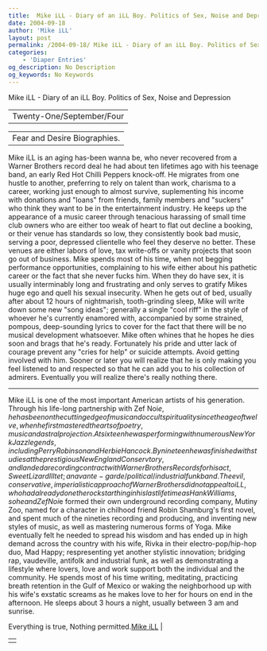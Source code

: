 ```yaml
---
title:  Mike iLL - Diary of an iLL Boy. Politics of Sex, Noise and Depression 
date: 2004-09-18
author: 'Mike iLL'
layout: post
permalink: /2004-09-18/ Mike iLL - Diary of an iLL Boy. Politics of Sex, Noise and Depression 
categories:
    - 'Diaper Entries'
og_description: No Description
og_keywords: No Keywords
---
```

<style>
body {
  background-color: ;
  color: ;
}
a {
  color: ;
}
a:active {
  color: ;
}
a:visited {
  color: ;
}
</style>

   Mike iLL - Diary of an iLL Boy. Politics of Sex, Noise and Depression     



|  |
| --- |
| Twenty-One/September/Four |

  
  



|  |
| --- |
| Fear and Desire Biographies.
Mike iLL is an aging has-been wanna be, who never recovered from a Warner Brothers record deal he had about ten lifetimes ago with his teenage band, an early Red Hot Chilli Peppers knock-off.
He migrates from one hustle to another, preferring to rely on talent than work, charisma to a career, working just enough to almost survive, suplementing his income with donations and "loans" from friends, family members and "suckers" who think they want to be in the entertainment industry.
He keeps up the appearance of a music career through tenacious harassing of small time club owners who are either too weak of heart to flat out decline a booking, or their venue has standards so low, they consistently book bad music, serving a poor, depressed clientelle who feel they deserve no better. These venues are either labors of love, tax write-offs or vanity projects that soon go out of business.
Mike spends most of his time, when not begging performance opportunities, complaining to his wife either about his pathetic career or the fact that she never fucks him. When they do have sex, it is usually interminably long and frustrating and only serves to gratify Mikes huge ego and quell his sexual insecurity.
When he gets out of bed, usually after about 12 hours of nightmarish, tooth-grinding sleep, Mike will write down some new "song ideas"; generally a single "cool riff" in the style of whoever he's currently enamored with, accompanied by some strained, pompous, deep-sounding lyrics to cover for the fact that there will be no musical development whatsoever.
Mike often whines that he hopes he dies soon and brags that he's ready. Fortunately his pride and utter lack of courage prevent any "cries for help" or suicide attempts.
Avoid getting involved with him. Sooner or later you will realize that he is only making you feel listened to and respected so that he can add you to his collection of admirers. Eventually you will realize there's really nothing there.


---


Mike iLL is one of the most important American artists of his generation. Through his life-long partnership with Zef Noi$e, he has been on the cutting edge of music and occult spirituality since the age of twelve, when he first mastered the arts of poetry, music and astral projection. At sixteen he was performing with numerous New York Jazz legends, including Perry Robinson and Herbie Hancock. By nineteen he was finished with studies at the prestigious New England Conservtory, and landed a recording contract with Warner Brothers Records for his act, Sweet Lizard Illtet; an avante-garde / political / industrial funk band.
The evil, conservative, imperialistic approach of Warner Brothers did not appeal to iLL, who had already done the rock star thing in his last lifetime as Hank Williams, so he and Zef Noi$e formed their own underground recording company, Mutiny Zoo, named for a character in chilhood friend Robin Shamburg's first novel, and spent much of the nineties recording and producing, and inventing new styles of music, as well as mastering numerous forms of Yoga.
Mike eventually felt he needed to spread his wisdom and has ended up in high demand across the country with his wife, Rivka in their electro-pop/hip-hop duo, Mad Happy; respresenting yet another stylistic innovation; bridging rap, vaudeville, antifolk and industrial funk, as well as demonstrating a lifestyle where lovers, love and work support both the individual and the community.
He spends most of his time writing, meditating, practicing breath retention in the Gulf of Mexico or waking the neighborhood up with his wife's exstatic screams as he makes love to her for hours on end in the afternoon.
He sleeps about 3 hours a night, usually between 3 am and sunrise.

  Everything is true, Nothing permitted.[Mike iLL](mailto:mike@obliteration.com)
 |

   


|  |
| --- |
|   |

   
   
   
   
  

